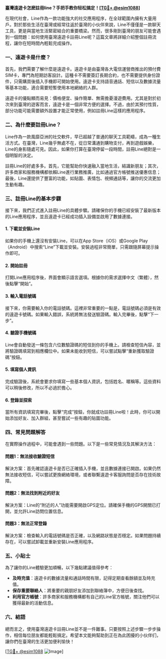 **臺灣遠遊卡怎麽註冊line？手把手教你轻松搞定！[[TG💪+ @esim1088](https://t.me/s/esim1088)]**

在現代社會，Line作為一款功能強大的社交應用程序，在全球範圍內擁有大量用戶。對於那些生活在臺灣或經常往返於臺灣的小伙伴來說，Line不僅僅是一款聊天工具，更是與當地生活緊密結合的重要橋梁。然而，很多剛到臺灣的朋友可能會遇到一個問題：如何使用臺灣遠遊卡註冊Line呢？這篇文章將詳細介紹整個註冊流程，讓你在短時間內輕鬆完成操作。

### 一、遠遊卡是什麼？

首先，我們需要了解什麼是遠遊卡。遠遊卡是由臺灣各大電信運營商推出的預付費SIM卡，專門為短期訪客設計。這種卡不需要簽訂長期合約，也不需要提供身份證件，只需購買後插入手機即可開始使用。遠遊卡支持語音通話、短信以及數據流量等基本功能，適合需要短暫使用本地網絡的人群。

遠遊卡的優點顯而易見：價格便宜、操作簡單、無需擔憂漫遊費用。尤其是對於初次來到臺灣的遊客而言，遠遊卡是一個非常方便的選擇。不過，由於其預付性質，部分功能可能需要額外設置才能正常使用，例如註冊Line這樣的應用程序。

### 二、為什麼要註冊Line？

Line作為一款風靡亞洲的社交軟件，早已超越了普通的聊天工具範疇，成為一種生活方式。在臺灣，Line幾乎無處不在，從日常溝通到購物支付，再到遊戲娛樂，Line的身影隨處可見。因此，如果你打算在臺灣停留一段時間，註冊Line絕對是一個明智的決定。

註冊Line的好處多多。首先，它能幫助你快速融入當地生活，結識新朋友；其次，許多商家和服務機構都依賴Line進行業務推廣，比如通過官方帳號推送優惠信息；最後，Line還提供了豐富的功能，如貼圖、表情包、視頻通話等，讓你的交流更加生動有趣。

### 三、註冊Line的基本步驟

接下來，我們正式進入註冊Line的具體步驟。請確保你的手機已經安裝了最新版本的Line應用程序，並且遠遊卡已經成功插入設備並啟用了數據連接。

#### 1. 下載並安裝Line

如果你的手機上還沒有安裝Line，可以在App Store（iOS）或Google Play（Android）中搜索“Line”下載並安裝。安裝過程非常簡單，只需跟隨屏幕提示操作即可。

#### 2. 開始註冊

打開Line應用程序後，界面會顯示語言選項。根據你的需求選擇中文（繁體），然後點擊“開始”。

#### 3. 輸入電話號碼

接下來，你需要輸入你的電話號碼。這裡非常重要的一點是，電話號碼必須是有效的遠遊卡號碼。如果輸入錯誤，系統將無法發送驗證碼。輸入完畢後，點擊“下一步”。

#### 4. 驗證手機號碼

Line會自動發送一條包含六位數驗證碼的短信到你的手機上。請檢查短信內容，並將驗證碼填寫到相應欄位中。如果未能收到短信，可以嘗試點擊“重新獲取驗證碼”按鈕。

#### 5. 填寫個人資訊

完成驗證後，系統會要求你填寫一些基本個人資訊，包括姓名、暱稱等。這些資料可以稍後修改，所以不必過於擔心。

#### 6. 登錄並探索

當所有資訊填寫完畢後，點擊“完成”按鈕，你就成功註冊Line啦！此時，你可以開始添加好友、加入群組，甚至嘗試一些有趣的貼圖功能。

### 四、常見問題解答

在實際操作過程中，可能會遇到一些問題。以下是一些常見情況及其解決方法：

#### 問題1：無法接收驗證短信

解決方案：首先確認遠遊卡是否已正確插入手機，並且數據連接已開啟。如果仍然無法接收短信，可以嘗試更換網絡環境，或者聯繫遠遊卡客服詢問是否存在技術故障。

#### 問題2：無法找到附近的好友

解決方案：Line的“附近的人”功能需要開啟GPS定位。請確保手機的GPS開關已打開，並允許Line訪問位置信息。

#### 問題3：無法正常登錄

解決方案：檢查輸入的電話號碼是否正確，以及網路狀態是否穩定。如果問題持續存在，可以嘗試卸載並重新安裝Line應用程序。

### 五、小貼士

為了讓你的Line體驗更加順暢，以下幾點建議值得參考：

- **及時充值**：遠遊卡的數據流量和通話時間有限，記得定期查看餘額並及時充值。
- **保存重要聯絡人**：將重要的親朋好友添加到聯絡簿中，方便日後查找。
- **利用官方帳號**：許多商家和服務機構都有自己的Line官方帳號，關注他們可以獲得最新的活動信息。

### 六、結語

總而言之，使用臺灣遠遊卡註冊Line並不是一件難事。只要按照上述步驟一步步操作，相信每位朋友都能輕鬆搞定。希望本文能夠幫助到正在為此困擾的小伙伴们，讓你們在臺灣的生活更加便利愉快！

[[TG💪+ @esim1088](https://t.me/s/esim1088) ![Image](https://i.postimg.cc/4NQfJmqS/Snipaste-2025-05-13-00-14-12.png)]